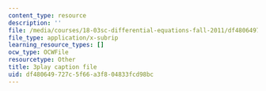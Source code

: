 ```yaml
---
content_type: resource
description: ''
file: /media/courses/18-03sc-differential-equations-fall-2011/df480649727c5f66a3f804833fcd98bc_heBvViSi9xQ.vtt
file_type: application/x-subrip
learning_resource_types: []
ocw_type: OCWFile
resourcetype: Other
title: 3play caption file
uid: df480649-727c-5f66-a3f8-04833fcd98bc
---
```

